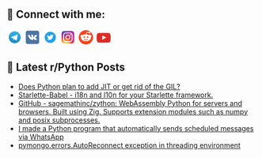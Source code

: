 ## 🔎 Connect with me:
[<img src="https://github.com/bullbesh/bullbesh/blob/main/images/Telegram.png" width="32" height="32" />](https://t.me/bullbesh)
[<img src="https://github.com/bullbesh/bullbesh/blob/main/images/VK.png" width="32" height="32" />](https://vk.com/bullbesh)
[<img src="https://github.com/bullbesh/bullbesh/blob/main/images/Twitter.png" width="32" height="32" />](https://twitter.com/bullbesh1)
[<img src="https://github.com/bullbesh/bullbesh/blob/main/images/Instagram.png" width="32" height="32" />](https://www.instagram.com/bullbesh)
[<img src="https://github.com/bullbesh/bullbesh/blob/main/images/Reddit.png" width="32" height="32" />](https://www.reddit.com/user/bullbesh)
[<img src="https://github.com/bullbesh/bullbesh/blob/main/images/YouTube.png" width="32" height="32" />](https://www.youtube.com/channel/UCtfjRs6uzgq5mfm8S06WTcg)

## 📕 Latest r/Python Posts
<!-- BLOG-POST-LIST:START -->
- [Does Python plan to add JIT or get rid of the GIL?](https://www.reddit.com/r/Python/comments/xy8yb4/does_python_plan_to_add_jit_or_get_rid_of_the_gil/)
- [Starlette-Babel - i18n and l10n for your Starlette framework.](https://www.reddit.com/r/Python/comments/xy5fub/starlettebabel_i18n_and_l10n_for_your_starlette/)
- [GitHub - sagemathinc/zython: WebAssembly Python for servers and browsers. Built using Zig. Supports extension modules such as numpy and posix subprocesses.](https://www.reddit.com/r/Python/comments/xy4ah5/github_sagemathinczython_webassembly_python_for/)
- [I made a Python program that automatically sends scheduled messages via WhatsApp](https://www.reddit.com/r/Python/comments/xy2qbv/i_made_a_python_program_that_automatically_sends/)
- [pymongo.errors.AutoReconnect exception in threading environment](https://www.reddit.com/r/Python/comments/xy1bwz/pymongoerrorsautoreconnect_exception_in_threading/)
<!-- BLOG-POST-LIST:END -->
